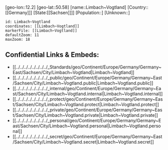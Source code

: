 ﻿---
location: [50.58,12.2]
mapzoom: [7,12] 
mapmarker: city 
type: City
tags:
- geo/City


SpocWebEntityId: 32016
isDeleted: false
confidential: public

---
[geo-lon::12.2]
[geo-lat::50.58]
[name::Limbach~Vogtland]
[Country::[[Germany]]]
[State:[[Sachsen]]]]
[Population::]
[Unknown::]


```leaflet
id: Limbach~Vogtland
coordinates: [[Limbach~Vogtland]]
markerFile: [[Limbach~Vogtland]]
defaultZoom: 11 
maxZoom: 18
```


## Confidential Links & Embeds: 
- [[../../../../../../../../_Standards/geo/Continent/Europe/Germany/Germany~East/Sachsen/City/Limbach~Vogtland|Limbach~Vogtland]] 
- [[../../../../../../../../_public/geo/Continent/Europe/Germany/Germany~East/Sachsen/City/Limbach~Vogtland.public|Limbach~Vogtland.public]] 
- [[../../../../../../../../_internal/geo/Continent/Europe/Germany/Germany~East/Sachsen/City/Limbach~Vogtland.internal|Limbach~Vogtland.internal]] 
- [[../../../../../../../../_protect/geo/Continent/Europe/Germany/Germany~East/Sachsen/City/Limbach~Vogtland.protect|Limbach~Vogtland.protect]] 
- [[../../../../../../../../_private/geo/Continent/Europe/Germany/Germany~East/Sachsen/City/Limbach~Vogtland.private|Limbach~Vogtland.private]] 
- [[../../../../../../../../_personal/geo/Continent/Europe/Germany/Germany~East/Sachsen/City/Limbach~Vogtland.personal|Limbach~Vogtland.personal]] 
- [[../../../../../../../../_secret/geo/Continent/Europe/Germany/Germany~East/Sachsen/City/Limbach~Vogtland.secret|Limbach~Vogtland.secret]] 
